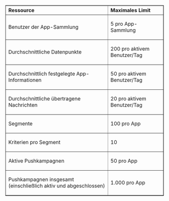 <table cellspacing="0" border="1">
<tr>
   <th align="left" valign="middle">Ressource</th>
   <th align="left" valign="middle">Maximales Limit</th>
</tr>
<tr>
   <td valign="middle"><p>Benutzer der App-Sammlung</p></td>
   <td valign="middle"><p>5 pro App-Sammlung</p></td>
</tr>
<tr>
   <td valign="middle"><p>Durchschnittliche Datenpunkte</p></td>
   <td valign="middle"><p>200 pro aktivem Benutzer/Tag</p></td>
</tr>
<tr>
   <td valign="middle"><p>Durchschnittlich festgelegte App-Informationen</p></td>
   <td valign="middle"><p>50 pro aktivem Benutzer/Tag</p></td>
</tr>
<tr>
   <td valign="middle"><p>Durchschnittliche übertragene Nachrichten</p></td>
   <td valign="middle"><p>20 pro aktivem Benutzer/Tag</p></td>
</tr>
<tr>
   <td valign="middle"><p>Segmente</p></td>
   <td valign="middle"><p>100 pro App</p></td>
</tr>
<tr>
   <td valign="middle"><p>Kriterien pro Segment</p></td>
   <td valign="middle"><p>10</p></td>
</tr>
<tr>
   <td valign="middle"><p>Aktive Pushkampagnen</p></td>
   <td valign="middle"><p>50 pro App</p></td>
</tr>
<tr>
   <td valign="middle"><p>Pushkampagnen insgesamt (einschließlich aktiv und abgeschlossen)</p></td>
   <td valign="middle"><p>1.000 pro App</p></td>
</tr>
</table>

<!---HONumber=August15_HO6-->